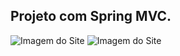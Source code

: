 ## Projeto com Spring MVC. 

![Imagem do Site](https://i.ibb.co/QMN3rPq/Screenshot-119.png)
![Imagem do Site](https://i.ibb.co/9qDwtPF/Screenshot-123.png)
